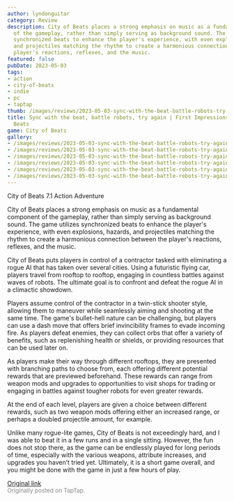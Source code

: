 ```yaml
---
author: lyndonguitar
category: Review
description: City of Beats places a strong emphasis on music as a fundamental component
  of the gameplay, rather than simply serving as background sound. The game utilizes
  synchronized beats to enhance the player's experience, with even explosions, hazards,
  and projectiles matching the rhythm to create a harmonious connection between the
  player's reactions, reflexes, and the music.
featured: false
pubDate: 2023-05-03
tags:
- action
- city-of-beats
- indie
- pc
- taptap
thumb: /images/reviews/2023-05-03-sync-with-the-beat-battle-robots-try-again--first-impressions---city-of-beats-0.avif
title: Sync with the beat, battle robots, try again | First Impressions - City of
  Beats
game: City of Beats
gallery:
- /images/reviews/2023-05-03-sync-with-the-beat-battle-robots-try-again--first-impressions---city-of-beats-0.avif
- /images/reviews/2023-05-03-sync-with-the-beat-battle-robots-try-again--first-impressions---city-of-beats-1.avif
- /images/reviews/2023-05-03-sync-with-the-beat-battle-robots-try-again--first-impressions---city-of-beats-2.avif
- /images/reviews/2023-05-03-sync-with-the-beat-battle-robots-try-again--first-impressions---city-of-beats-3.avif
- /images/reviews/2023-05-03-sync-with-the-beat-battle-robots-try-again--first-impressions---city-of-beats-4.avif
- /images/reviews/2023-05-03-sync-with-the-beat-battle-robots-try-again--first-impressions---city-of-beats-5.avif
---
```

City of Beats
7.1
Action
Adventure

City of Beats places a strong emphasis on music as a fundamental component of the gameplay, rather than simply serving as background sound. The game utilizes synchronized beats to enhance the player's experience, with even explosions, hazards, and projectiles matching the rhythm to create a harmonious connection between the player's reactions, reflexes, and the music.

City of Beats puts players in control of a contractor tasked with eliminating a rogue AI that has taken over several cities. Using a futuristic flying car, players travel from rooftop to rooftop, engaging in countless battles against waves of robots. The ultimate goal is to confront and defeat the rogue AI in a climactic showdown.

Players assume control of the contractor in a twin-stick shooter style, allowing them to maneuver while seamlessly aiming and shooting at the same time. The game's bullet-hell nature can be challenging, but players can use a dash move that offers brief invincibility frames to evade incoming fire. As players defeat enemies, they can collect orbs that offer a variety of benefits, such as replenishing health or shields, or providing resources that can be used later on.

As players make their way through different rooftops, they are presented with branching paths to choose from, each offering different potential rewards that are previewed beforehand. These rewards can range from weapon mods and upgrades to opportunities to visit shops for trading or engaging in battles against tougher robots for even greater rewards.

At the end of each level, players are given a choice between different rewards, such as two weapon mods offering either an increased range, or perhaps a doubled projectile amount, for example.

Unlike many rogue-lite games, City of Beats is not exceedingly hard, and I was able to beat it in a few runs and in a single sitting. However, the fun does not stop there, as the game can be endlessly played for long periods of time, especially with the various weapons, attribute increases, and upgrades you haven’t tried yet. Ultimately, it is a short game overall, and you might be done with the game in just a few hours of play.

[Original link](https://www.taptap.io/post/5322572)<br><span style="font-size: 0.95em; color: #888;">Originally posted on TapTap.</span>